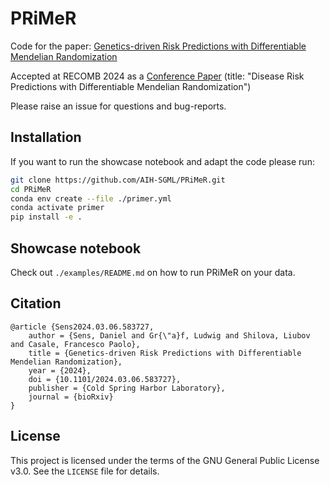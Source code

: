 # PRiMeR

Code for the paper: [Genetics-driven Risk Predictions with Differentiable Mendelian Randomization](https://www.biorxiv.org/content/10.1101/2024.03.06.583727v1)

Accepted at RECOMB 2024 as a [Conference Paper](https://recomb.org/recomb2024/accepted_papers.html) (title: "Disease Risk Predictions with Differentiable Mendelian Randomization")

Please raise an issue for questions and bug-reports.

## Installation
If you want to run the showcase notebook and adapt the code please run:
```sh
git clone https://github.com/AIH-SGML/PRiMeR.git
cd PRiMeR
conda env create --file ./primer.yml
conda activate primer
pip install -e .
```

## Showcase notebook
Check out `./examples/README.md` on how to run PRiMeR on your data.

## Citation
```
@article {Sens2024.03.06.583727,
	author = {Sens, Daniel and Gr{\"a}f, Ludwig and Shilova, Liubov and Casale, Francesco Paolo},
	title = {Genetics-driven Risk Predictions with Differentiable Mendelian Randomization},
	year = {2024},
	doi = {10.1101/2024.03.06.583727},
	publisher = {Cold Spring Harbor Laboratory},
	journal = {bioRxiv}
}
```

## License
This project is licensed under the terms of the GNU General Public License v3.0. See the `LICENSE` file for details.
